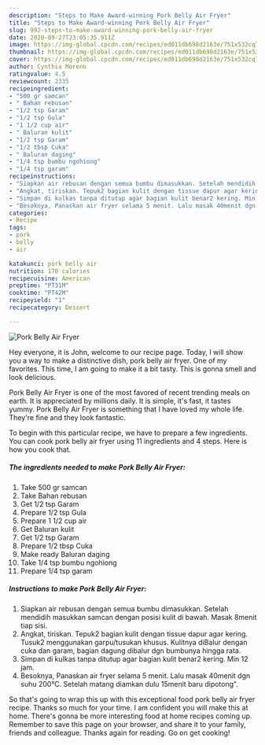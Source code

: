 ```yaml
---
description: "Steps to Make Award-winning Pork Belly Air Fryer"
title: "Steps to Make Award-winning Pork Belly Air Fryer"
slug: 992-steps-to-make-award-winning-pork-belly-air-fryer
date: 2020-09-27T23:05:35.911Z
image: https://img-global.cpcdn.com/recipes/ed011db698d2163e/751x532cq70/pork-belly-air-fryer-foto-resep-utama.jpg
thumbnail: https://img-global.cpcdn.com/recipes/ed011db698d2163e/751x532cq70/pork-belly-air-fryer-foto-resep-utama.jpg
cover: https://img-global.cpcdn.com/recipes/ed011db698d2163e/751x532cq70/pork-belly-air-fryer-foto-resep-utama.jpg
author: Cynthia Moreno
ratingvalue: 4.5
reviewcount: 2335
recipeingredient:
- "500 gr samcan"
- " Bahan rebusan"
- "1/2 tsp Garam"
- "1/2 tsp Gula"
- "1 1/2 cup air"
- " Baluran kulit"
- "1/2 tsp Garam"
- "1/2 tbsp Cuka"
- " Baluran daging"
- "1/4 tsp bumbu ngohiong"
- "1/4 tsp garam"
recipeinstructions:
- "Siapkan air rebusan dengan semua bumbu dimasukkan. Setelah mendidih masukkan samcan dengan posisi kulit di bawah. Masak 8menit tiap sisi."
- "Angkat, tiriskan. Tepuk2 bagian kulit dengan tissue dapur agar kering. Tusuk2 menggunakan garpu/tusukan khusus. Kulitnya diBalur dengan cuka dan garam, bagian dagung dibalur dgn bumbunya hingga rata."
- "Simpan di kulkas tanpa ditutup agar bagian kulit benar2 kering. Min 12 jam."
- "Besoknya, Panaskan air fryer selama 5 menit. Lalu masak 40menit dgn suhu 200°C. Setelah matang diamkan dulu 15menit baru dipotong&#34;."
categories:
- Recipe
tags:
- pork
- belly
- air

katakunci: pork belly air 
nutrition: 170 calories
recipecuisine: American
preptime: "PT31M"
cooktime: "PT42M"
recipeyield: "1"
recipecategory: Dessert

---
```



![Pork Belly Air Fryer](https://img-global.cpcdn.com/recipes/ed011db698d2163e/751x532cq70/pork-belly-air-fryer-foto-resep-utama.jpg)

Hey everyone, it is John, welcome to our recipe page. Today, I will show you a way to make a distinctive dish, pork belly air fryer. One of my favorites. This time, I am going to make it a bit tasty. This is gonna smell and look delicious.



Pork Belly Air Fryer is one of the most favored of recent trending meals on earth. It is appreciated by millions daily. It is simple, it's fast, it tastes yummy. Pork Belly Air Fryer is something that I have loved my whole life. They're fine and they look fantastic.


To begin with this particular recipe, we have to prepare a few ingredients. You can cook pork belly air fryer using 11 ingredients and 4 steps. Here is how you cook that.

<!--inarticleads1-->

##### The ingredients needed to make Pork Belly Air Fryer:

1. Take 500 gr samcan
1. Take  Bahan rebusan
1. Get 1/2 tsp Garam
1. Prepare 1/2 tsp Gula
1. Prepare 1 1/2 cup air
1. Get  Baluran kulit
1. Get 1/2 tsp Garam
1. Prepare 1/2 tbsp Cuka
1. Make ready  Baluran daging
1. Take 1/4 tsp bumbu ngohiong
1. Prepare 1/4 tsp garam




<!--inarticleads2-->

##### Instructions to make Pork Belly Air Fryer:

1. Siapkan air rebusan dengan semua bumbu dimasukkan. Setelah mendidih masukkan samcan dengan posisi kulit di bawah. Masak 8menit tiap sisi.
1. Angkat, tiriskan. Tepuk2 bagian kulit dengan tissue dapur agar kering. Tusuk2 menggunakan garpu/tusukan khusus. Kulitnya diBalur dengan cuka dan garam, bagian dagung dibalur dgn bumbunya hingga rata.
1. Simpan di kulkas tanpa ditutup agar bagian kulit benar2 kering. Min 12 jam.
1. Besoknya, Panaskan air fryer selama 5 menit. Lalu masak 40menit dgn suhu 200°C. Setelah matang diamkan dulu 15menit baru dipotong&#34;.




So that's going to wrap this up with this exceptional food pork belly air fryer recipe. Thanks so much for your time. I am confident you will make this at home. There's gonna be more interesting food at home recipes coming up. Remember to save this page on your browser, and share it to your family, friends and colleague. Thanks again for reading. Go on get cooking!

